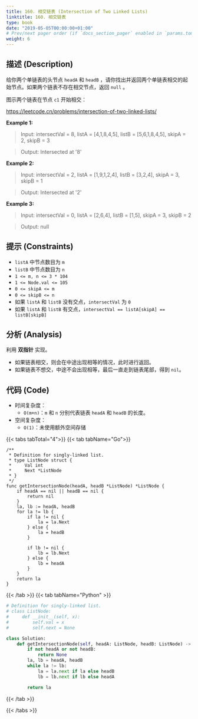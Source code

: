```yaml
---
title: 160. 相交链表 (Intersection of Two Linked Lists)
linktitle: 160. 相交链表
type: book
date: "2019-05-05T00:00:00+01:00"
# Prev/next pager order (if `docs_section_pager` enabled in `params.toml`)
weight: 6
---
```


## 描述 (Description)

给你两个单链表的头节点 `headA` 和 `headB` ，请你找出并返回两个单链表相交的起始节点。如果两个链表不存在相交节点，返回 `null` 。

图示两个链表在节点 `c1` 开始相交：

https://leetcode.cn/problems/intersection-of-two-linked-lists/

**Example 1:**

> Input: intersectVal = 8, listA = [4,1,8,4,5], listB = [5,6,1,8,4,5], skipA = 2, skipB = 3

> Output: Intersected at '8'

**Example 2:**

> Input: intersectVal = 2, listA = [1,9,1,2,4], listB = [3,2,4], skipA = 3, skipB = 1

> Output: Intersected at '2'

**Example 3:**

> Input: intersectVal = 0, listA = [2,6,4], listB = [1,5], skipA = 3, skipB = 2

> Output: null

## 提示 (Constraints)

- `listA` 中节点数目为 `m`
- `listB` 中节点数目为 `n`
- `1 <= m, n <= 3 * 104`
- `1 <= Node.val <= 105`
- `0 <= skipA <= m`
- `0 <= skipB <= n`
- 如果 `listA` 和 `listB` 没有交点，`intersectVal` 为 `0`
- 如果 `listA` 和 `listB` 有交点，`intersectVal == listA[skipA] == listB[skipB]`

## 分析 (Analysis)

利用 **双指针** 实现。

- 如果链表相交，则会在中途出现相等的情况，此时进行返回。
- 如果链表不想交，中途不会出现相等，最后一直走到链表尾部，得到 `nil`。

## 代码 (Code)

- 时间复杂度：
  - `O(m+n)`：`m` 和 `n` 分别代表链表 `headA` 和 `headB` 的长度。
- 空间复杂度：
  - `O(1)`：未使用额外空间存储

{{< tabs tabTotal="4">}}
{{< tab tabName="Go">}}

```golang
/**
 * Definition for singly-linked list.
 * type ListNode struct {
 *     Val int
 *     Next *ListNode
 * }
 */
func getIntersectionNode(headA, headB *ListNode) *ListNode {
    if headA == nil || headB == nil {
        return nil
    }
    la, lb := headA, headB
    for la != lb {
        if la != nil {
            la = la.Next
        } else {
            la = headB
        }

        if lb != nil {
            lb = lb.Next
        } else {
            lb = headA
        }
    }
    return la
}
```

{{< /tab >}}
{{< tab tabName="Python" >}}

```py
# Definition for singly-linked list.
# class ListNode:
#     def __init__(self, x):
#         self.val = x
#         self.next = None

class Solution:
    def getIntersectionNode(self, headA: ListNode, headB: ListNode) -> Optional[ListNode]:
        if not headA or not headB:
            return None
        la, lb = headA, headB
        while la != lb:
            la = la.next if la else headB
            lb = lb.next if lb else headA

        return la
```

{{< /tab >}}

{{< /tabs >}}
